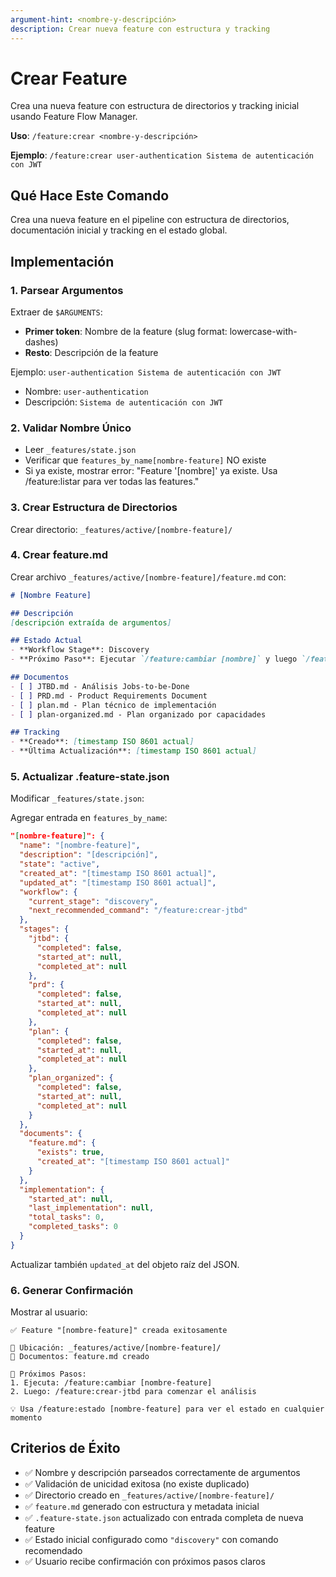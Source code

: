```yaml
---
argument-hint: <nombre-y-descripción>
description: Crear nueva feature con estructura y tracking
---
```


# Crear Feature

Crea una nueva feature con estructura de directorios y tracking inicial usando Feature Flow Manager.

**Uso**: `/feature:crear <nombre-y-descripción>`

**Ejemplo**: `/feature:crear user-authentication Sistema de autenticación con JWT`

## Qué Hace Este Comando

Crea una nueva feature en el pipeline con estructura de directorios, documentación inicial y tracking en el estado global.

## Implementación

### 1. Parsear Argumentos
Extraer de `$ARGUMENTS`:
- **Primer token**: Nombre de la feature (slug format: lowercase-with-dashes)
- **Resto**: Descripción de la feature

Ejemplo: `user-authentication Sistema de autenticación con JWT`
- Nombre: `user-authentication`
- Descripción: `Sistema de autenticación con JWT`

### 2. Validar Nombre Único
- Leer `_features/state.json`
- Verificar que `features_by_name[nombre-feature]` NO existe
- Si ya existe, mostrar error: "Feature '[nombre]' ya existe. Usa /feature:listar para ver todas las features."

### 3. Crear Estructura de Directorios
Crear directorio: `_features/active/[nombre-feature]/`

### 4. Crear feature.md
Crear archivo `_features/active/[nombre-feature]/feature.md` con:

```markdown
# [Nombre Feature]

## Descripción
[descripción extraída de argumentos]

## Estado Actual
- **Workflow Stage**: Discovery
- **Próximo Paso**: Ejecutar `/feature:cambiar [nombre]` y luego `/feature:crear-jtbd`

## Documentos
- [ ] JTBD.md - Análisis Jobs-to-be-Done
- [ ] PRD.md - Product Requirements Document
- [ ] plan.md - Plan técnico de implementación
- [ ] plan-organized.md - Plan organizado por capacidades

## Tracking
- **Creado**: [timestamp ISO 8601 actual]
- **Última Actualización**: [timestamp ISO 8601 actual]
```

### 5. Actualizar .feature-state.json
Modificar `_features/state.json`:

Agregar entrada en `features_by_name`:
```json
"[nombre-feature]": {
  "name": "[nombre-feature]",
  "description": "[descripción]",
  "state": "active",
  "created_at": "[timestamp ISO 8601 actual]",
  "updated_at": "[timestamp ISO 8601 actual]",
  "workflow": {
    "current_stage": "discovery",
    "next_recommended_command": "/feature:crear-jtbd"
  },
  "stages": {
    "jtbd": {
      "completed": false,
      "started_at": null,
      "completed_at": null
    },
    "prd": {
      "completed": false,
      "started_at": null,
      "completed_at": null
    },
    "plan": {
      "completed": false,
      "started_at": null,
      "completed_at": null
    },
    "plan_organized": {
      "completed": false,
      "started_at": null,
      "completed_at": null
    }
  },
  "documents": {
    "feature.md": {
      "exists": true,
      "created_at": "[timestamp ISO 8601 actual]"
    }
  },
  "implementation": {
    "started_at": null,
    "last_implementation": null,
    "total_tasks": 0,
    "completed_tasks": 0
  }
}
```

Actualizar también `updated_at` del objeto raíz del JSON.

### 6. Generar Confirmación
Mostrar al usuario:
```
✅ Feature "[nombre-feature]" creada exitosamente

📁 Ubicación: _features/active/[nombre-feature]/
📝 Documentos: feature.md creado

🚀 Próximos Pasos:
1. Ejecuta: /feature:cambiar [nombre-feature]
2. Luego: /feature:crear-jtbd para comenzar el análisis

💡 Usa /feature:estado [nombre-feature] para ver el estado en cualquier momento
```

## Criterios de Éxito

- ✅ Nombre y descripción parseados correctamente de argumentos
- ✅ Validación de unicidad exitosa (no existe duplicado)
- ✅ Directorio creado en `_features/active/[nombre-feature]/`
- ✅ `feature.md` generado con estructura y metadata inicial
- ✅ `.feature-state.json` actualizado con entrada completa de nueva feature
- ✅ Estado inicial configurado como `"discovery"` con comando recomendado
- ✅ Usuario recibe confirmación con próximos pasos claros
